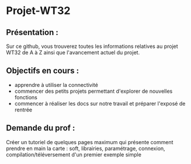 # Projet-WT32

## Présentation :
Sur ce github, vous trouverez toutes les informations relatives au projet WT32 de A à Z ainsi que l'avancement actuel du projet.

## Objectifs en cours :
- apprendre à utiliser la connectivité
- commencer des petits projets permettant d'explorer de nouvelles fonctions
- commencer à réaliser les docs sur notre travail et préparer l'exposé de rentrée

## Demande du prof :
Créer un tutoriel de quelques pages maximum qui présente comment prendre en main la carte : soft, librairies, paramétrage, connexion, compilation/téléversement d'un premier exemple simple
